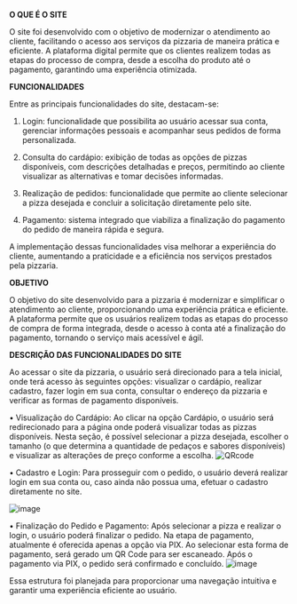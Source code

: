 **O QUE É O SITE**

O site foi desenvolvido com o objetivo de modernizar o atendimento ao cliente, facilitando o acesso aos serviços da pizzaria de maneira prática e eficiente. A plataforma digital permite que os clientes realizem todas as etapas do processo de compra, desde a escolha do produto até o pagamento, garantindo uma experiência otimizada.

**FUNCIONALIDADES**

Entre as principais funcionalidades do site, destacam-se:
	
 1.	Login: funcionalidade que possibilita ao usuário acessar sua conta, gerenciar informações pessoais e acompanhar seus pedidos de forma personalizada.

 2.	Consulta do cardápio: exibição de todas as opções de pizzas disponíveis, com descrições detalhadas e preços, permitindo ao cliente visualizar as alternativas e tomar decisões informadas.

 4.	Realização de pedidos: funcionalidade que permite ao cliente selecionar a pizza desejada e concluir a solicitação diretamente pelo site.
	
 5.	Pagamento: sistema integrado que viabiliza a finalização do pagamento do pedido de maneira rápida e segura.

A implementação dessas funcionalidades visa melhorar a experiência do cliente, aumentando a praticidade e a eficiência nos serviços prestados pela pizzaria.

**OBJETIVO**

O objetivo do site desenvolvido para a pizzaria é modernizar e simplificar o atendimento ao cliente, proporcionando uma experiência prática e eficiente. A plataforma permite que os usuários realizem todas as etapas do processo de compra de forma integrada, desde o acesso à conta até a finalização do pagamento, tornando o serviço mais acessível e ágil.


**DESCRIÇÃO DAS FUNCIONALIDADES DO SITE**

Ao acessar o site da pizzaria, o usuário será direcionado para a tela inicial, onde terá acesso às seguintes opções: visualizar o cardápio, realizar cadastro, fazer login em sua conta, consultar o endereço da pizzaria e verificar as formas de pagamento disponíveis.

•	Visualização do Cardápio:
Ao clicar na opção Cardápio, o usuário será redirecionado para a página onde poderá visualizar todas as pizzas disponíveis. Nesta seção, é possível selecionar a pizza desejada, escolher o tamanho (o que determina a quantidade de pedaços e sabores disponíveis) e visualizar as alterações de preço conforme a escolha.
![QRcode](https://github.com/user-attachments/assets/248cecfe-66cf-4fed-a838-23b6ea0aa4e5)

•	Cadastro e Login:
Para prosseguir com o pedido, o usuário deverá realizar login em sua conta ou, caso ainda não possua uma, efetuar o cadastro diretamente no site.

![image](https://github.com/user-attachments/assets/1e9b3c12-9bab-40ec-a22d-0f9570573190)

•	Finalização do Pedido e Pagamento:
Após selecionar a pizza e realizar o login, o usuário poderá finalizar o pedido. Na etapa de pagamento, atualmente é oferecida apenas a opção via PIX. Ao selecionar esta forma de pagamento, será gerado um QR Code para ser escaneado. Após o pagamento via PIX, o pedido será confirmado e concluído.
![image](https://github.com/user-attachments/assets/a9fad467-f3db-40b0-b0f1-0d5d9bea5fd8)

Essa estrutura foi planejada para proporcionar uma navegação intuitiva e garantir uma experiência eficiente ao usuário.

